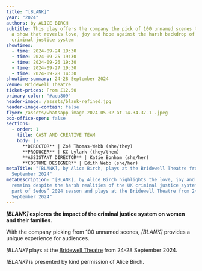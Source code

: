 ```yaml
---
title: "[BLANK]"
year: "2024"
authors: by ALICE BIRCH
subtitle: This play offers the company the pick of 100 unnamed scenes to create
  a show that reveals love, joy and hope against the harsh backdrop of the UK
  criminal justice system
showtimes:
  - time: 2024-09-24 19:30
  - time: 2024-09-25 19:30
  - time: 2024-09-26 19:30
  - time: 2024-09-27 19:30
  - time: 2024-09-28 14:30
showtime-summary: 24-28 September 2024
venue: Bridewell Theatre
ticket-prices: From £12.50
primary-color: "#aea809"
header-image: /assets/blank-refined.jpg
header-image-contain: false
flyer: /assets/whatsapp-image-2024-05-02-at-14.34.37-1-.jpeg
box-office-open: false
sections:
  - order: 1
    title: CAST AND CREATIVE TEAM
    body: |-
      **DIRECTOR** | Zoë Thomas-Webb (she/they)
      *﻿*PRODUCER** | KC Lylark (they/them)
      *﻿*ASSISTANT DIRECTOR** | Katie Bonham (she/her)
      *﻿*COSTUME DESIGNER** | Edith Webb (she/her)
metaTitle: "[BLANK], by Alice Birch, plays at the Bridewell Theatre from 24-28
  September 2024"
metaDescription: "[BLANK], by Alice Birch highlights the love, joy and hope that
  remains despite the harsh realities of the UK criminal justice system. It is
  part of Sedos’ 2024 season and plays at the Bridewell Theatre from 24-28
  September 2024"
---
```

***\[﻿BLANK]* explores the impact of the criminal justice system on women and their families.**

With the company picking from 100 unnamed scenes, *\[BLANK]* provides a unique experience for audiences.

*\[﻿BLANK]* plays at the [Bridewell Theatre](https://www.sedos.co.uk/venues/bridewell) from 24-28 September 2024. 

*\[﻿BLANK]* is presented by kind permission of Alice Birch.